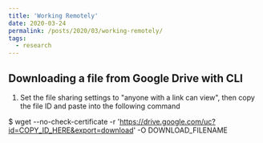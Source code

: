 ```yaml
---
title: 'Working Remotely'
date: 2020-03-24
permalink: /posts/2020/03/working-remotely/
tags:
  - research
---
```


## Downloading a file from Google Drive with CLI

1. Set the file sharing settings to "anyone with a link can view", then copy the file ID and paste into the following command

  $ wget --no-check-certificate -r 'https://drive.google.com/uc?id=COPY_ID_HERE&export=download' -O DOWNLOAD_FILENAME
